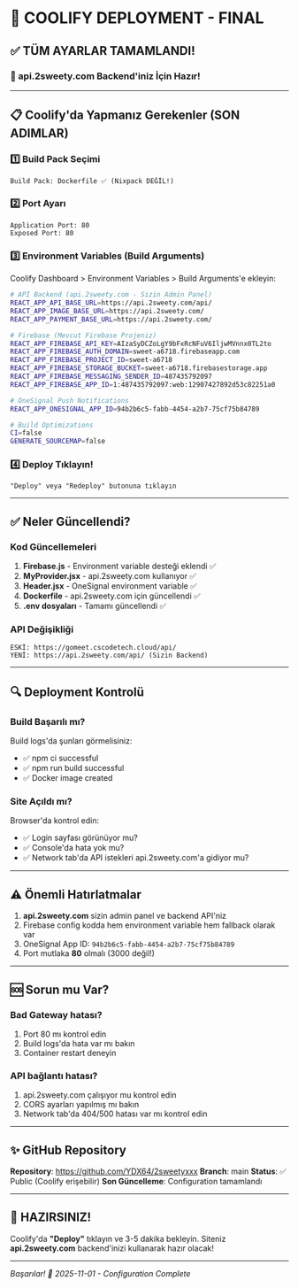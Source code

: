 # 🚀 COOLIFY DEPLOYMENT - FINAL

## ✅ TÜM AYARLAR TAMAMLANDI!

### 🎯 api.2sweety.com Backend'iniz İçin Hazır!

---

## 📋 Coolify'da Yapmanız Gerekenler (SON ADIMLAR)

### 1️⃣ Build Pack Seçimi
```
Build Pack: Dockerfile ✅ (Nixpack DEĞİL!)
```

### 2️⃣ Port Ayarı
```
Application Port: 80
Exposed Port: 80
```

### 3️⃣ Environment Variables (Build Arguments)
Coolify Dashboard > Environment Variables > Build Arguments'e ekleyin:

```bash
# API Backend (api.2sweety.com - Sizin Admin Panel)
REACT_APP_API_BASE_URL=https://api.2sweety.com/api/
REACT_APP_IMAGE_BASE_URL=https://api.2sweety.com/
REACT_APP_PAYMENT_BASE_URL=https://api.2sweety.com/

# Firebase (Mevcut Firebase Projeniz)
REACT_APP_FIREBASE_API_KEY=AIzaSyDCZoLgY9bFxRcNFuV6IljwMVnnx0TL2to
REACT_APP_FIREBASE_AUTH_DOMAIN=sweet-a6718.firebaseapp.com
REACT_APP_FIREBASE_PROJECT_ID=sweet-a6718
REACT_APP_FIREBASE_STORAGE_BUCKET=sweet-a6718.firebasestorage.app
REACT_APP_FIREBASE_MESSAGING_SENDER_ID=487435792097
REACT_APP_FIREBASE_APP_ID=1:487435792097:web:12907427892d53c82251a0

# OneSignal Push Notifications
REACT_APP_ONESIGNAL_APP_ID=94b2b6c5-fabb-4454-a2b7-75cf75b84789

# Build Optimizations
CI=false
GENERATE_SOURCEMAP=false
```

### 4️⃣ Deploy Tıklayın!
```
"Deploy" veya "Redeploy" butonuna tıklayın
```

---

## ✅ Neler Güncellendi?

### Kod Güncellemeleri
1. **Firebase.js** - Environment variable desteği eklendi ✅
2. **MyProvider.jsx** - api.2sweety.com kullanıyor ✅
3. **Header.jsx** - OneSignal environment variable ✅
4. **Dockerfile** - api.2sweety.com için güncellendi ✅
5. **.env dosyaları** - Tamamı güncellendi ✅

### API Değişikliği
```
ESKİ: https://gomeet.cscodetech.cloud/api/
YENİ: https://api.2sweety.com/api/ (Sizin Backend)
```

---

## 🔍 Deployment Kontrolü

### Build Başarılı mı?
Build logs'da şunları görmelisiniz:
- ✅ npm ci successful
- ✅ npm run build successful
- ✅ Docker image created

### Site Açıldı mı?
Browser'da kontrol edin:
- ✅ Login sayfası görünüyor mu?
- ✅ Console'da hata yok mu?
- ✅ Network tab'da API istekleri api.2sweety.com'a gidiyor mu?

---

## ⚠️ Önemli Hatırlatmalar

1. **api.2sweety.com** sizin admin panel ve backend API'niz
2. Firebase config kodda hem environment variable hem fallback olarak var
3. OneSignal App ID: `94b2b6c5-fabb-4454-a2b7-75cf75b84789`
4. Port mutlaka **80** olmalı (3000 değil!)

---

## 🆘 Sorun mu Var?

### Bad Gateway hatası?
1. Port 80 mı kontrol edin
2. Build logs'da hata var mı bakın
3. Container restart deneyin

### API bağlantı hatası?
1. api.2sweety.com çalışıyor mu kontrol edin
2. CORS ayarları yapılmış mı bakın
3. Network tab'da 404/500 hatası var mı kontrol edin

---

## ✨ GitHub Repository

**Repository**: https://github.com/YDX64/2sweetyxxx
**Branch**: main
**Status**: ✅ Public (Coolify erişebilir)
**Son Güncelleme**: Configuration tamamlandı

---

## 🎉 HAZIRSINIZ!

Coolify'da **"Deploy"** tıklayın ve 3-5 dakika bekleyin.
Siteniz **api.2sweety.com** backend'inizi kullanarak hazır olacak!

---

*Başarılar! 🚀*
*2025-11-01 - Configuration Complete*